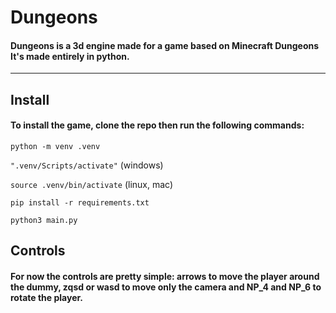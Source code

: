 # Dungeons

#### Dungeons is a 3d engine made for a game based on Minecraft Dungeons It's made entirely in python.

---
## Install

#### To install the game, clone the repo then run the following commands:
````python -m venv .venv````

````".venv/Scripts/activate"```` (windows)

````source .venv/bin/activate```` (linux, mac)

````pip install -r requirements.txt````

````python3 main.py````

## Controls

#### For now the controls are pretty simple: arrows to move the player around the dummy, zqsd or wasd to move only the camera and NP_4 and NP_6 to rotate the player.